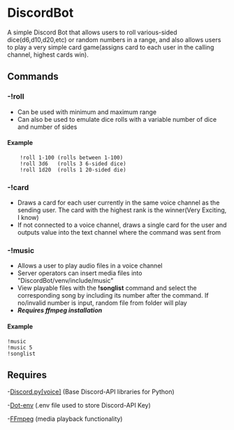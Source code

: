 # DiscordBot
A simple Discord Bot that allows users to roll various-sided dice(d6,d10,d20,etc) or random numbers in a range, and also allows users to play a very simple card game(assigns card to each user in the calling channel, highest cards win).

## Commands

### -!roll
- Can be used with minimum and maximum range
- Can also be used to emulate dice rolls with a variable number of dice and number of sides      
#### Example
		!roll 1-100 (rolls between 1-100)
		!roll 3d6   (rolls 3 6-sided dice)
		!roll 1d20  (rolls 1 20-sided die)
### -!card
- Draws a card for each user currently in the same voice channel as the sending user. The card with the highest rank is the winner(Very Exciting, I know)
- If not connected to a voice channel, draws a single card for the user and outputs value into the text channel where the command was sent from
        
### -!music
- Allows a user to play audio files in a voice channel
- Server operators can insert media files into "DiscordBot/venv/include/music"
- View playable files with the **!songlist** command and select the corresponding song by including its number after the command. If no/invalid number is    input, random file from folder will play
- ***Requires ffmpeg installation***        
#### Example 
    !music
    !music 5
    !songlist
## Requires
-[Discord.py[voice]](https://discordpy.readthedocs.io/en/latest)
	(Base Discord-API libraries for Python)
  
-[Dot-env](https://pypi.org/project/python-dotenv)
	(.env file used to store Discord-API Key)
  
-[FFmpeg](https://ffmpeg.org/)
 (media playback functionality)
	
